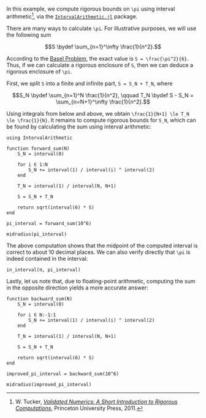 In this example, we compute rigorous bounds on ``\pi`` using interval arithmetic[^1], via the [`IntervalArithmetic.jl`](https://github.com/JuliaIntervals/IntervalArithmetic.jl) package.

[^1]: W. Tucker, [*Validated Numerics: A Short Introduction to Rigorous Computations*](https://press.princeton.edu/books/hardcover/9780691147819/validated-numerics), Princeton University Press, 2011.

There are many ways to calculate ``\pi``. For illustrative purposes, we will use the following sum

```math
S \bydef \sum_{n=1}^\infty \frac{1}{n^2}.
```

According to the [Basel Problem](https://en.wikipedia.org/wiki/Basel_problem), the exact value is ``S = \frac{\pi^2}{6}``. Thus, if we can calculate a rigorous enclosure of ``S``, then we can deduce a rigorous enclosure of ``\pi``.

First, we split ``S`` into a finite and infinite part, ``S = S_N + T_N``, where

```math
S_N \bydef \sum_{n=1}^N \frac{1}{n^2}, \qquad
T_N \bydef S - S_N = \sum_{n=N+1}^\infty \frac{1}{n^2}.
```

Using integrals from below and above, we obtain ``\frac{1}{N+1} \le T_N \le \frac{1}{N}``. It remains to compute rigorous bounds for ``S_N``, which can be found by calculating the sum using interval arithmetic:

```@example pi
using IntervalArithmetic

function forward_sum(N)
    S_N = interval(0)

    for i ∈ 1:N
        S_N += interval(1) / interval(i) ^ interval(2)
    end

    T_N = interval(1) / interval(N, N+1)

    S = S_N + T_N

    return sqrt(interval(6) * S)
end

pi_interval = forward_sum(10^6)

midradius(pi_interval)
```

The above computation shows that the midpoint of the computed interval is correct to about 10 decimal places. We can also verify directly that ``\pi`` is indeed contained in the interval:

```@example pi
in_interval(π, pi_interval)
```

Lastly, let us note that, due to floating-point arithmetic, computing the sum in the opposite direction yields a more accurate answer:

```@example pi
function backward_sum(N)
    S_N = interval(0)

    for i ∈ N:-1:1
        S_N += interval(1) / interval(i) ^ interval(2)
    end

    T_N = interval(1) / interval(N, N+1)

    S = S_N + T_N

    return sqrt(interval(6) * S)
end

improved_pi_interval = backward_sum(10^6)

midradius(improved_pi_interval)
```
